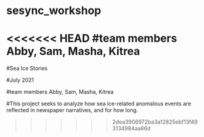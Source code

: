 # sesync_workshop
<<<<<<< HEAD
#team members Abby, Sam, Masha, Kitrea
=======

#Sea Ice Stories

#July 2021

#team members Abby, Sam, Masha, Kitrea

#This project seeks to analyze how sea ice-related anomalous events are reflected in newspaper narratives, and for how long. 


>>>>>>> 2dea3906972ba3a12825ebf13f493134984aa66d
